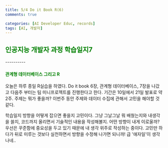 ```yaml
---
title: 5/4 Do it Book R(6)
comments: true

categories: [AI Developer Educ, records]
tags: [AI, 개발자]
---
```


<h2><span style="color:green"> 
인공지능 개발자 과정 학습일지7 </span></h2>
----------

<h4><span style="color:green"> 
관계형 데이터베이스 그리고 R </span></h4>

오늘은 하루 종일 R실습을 하였다. Do it book 6장, 관계형 데이터베이스, 7장을 나갔고 다음주 부터는 팀 미니프로젝트를 진행한다고 한다. 기간은 10일에서 21일 발표로 약 2주. 주제는 뭐가 좋을까? 이번주 동안 주제와 데이터 수집에 관해서 고민을 해야할 것 같다.

학습일지 방향을 어떻게 잡으면 좋을지 고민이다. 그냥 그날그날 뭐 배웠는지와 내생각을 쓸지, 코드까지 올리면서 기술적인 내용을 작성해볼지. 어떤 방향이 내게 이로울까? 우선은 꾸준함에 중요성을 두고 있기 때문에 내 생각 위주로 작성하는 중이다. 고민만 하다가 뒤로 미루는 것보다 실천하면서 방향을 수정해 나가면 되니까! 급 '애자일'이 생각나네..
